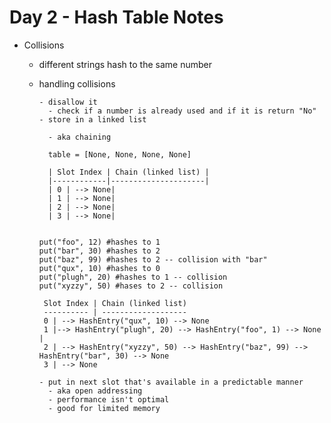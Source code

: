 # Day 2 - Hash Table Notes

- Collisions

  - different strings hash to the same number
  - handling collisions

        - disallow it
          - check if a number is already used and if it is return "No"
        - store in a linked list

          - aka chaining

          table = [None, None, None, None]

          | Slot Index | Chain (linked list) |
          |------------|---------------------|
          | 0 | --> None|
          | 1 | --> None|
          | 2 | --> None|
          | 3 | --> None|


        put("foo", 12) #hashes to 1
        put("bar", 30) #hashes to 2
        put("baz", 99) #hashes to 2 -- collision with "bar"
        put("qux", 10) #hashes to 0
        put("plugh", 20) #hashes to 1 -- collision
        put("xyzzy", 50) #hases to 2 -- collision

         Slot Index | Chain (linked list)
         ---------- | -------------------
         0 | --> HashEntry("qux", 10) --> None
         1 |--> HashEntry("plugh", 20) --> HashEntry("foo", 1) --> None |
         2 | --> HashEntry("xyzzy", 50) --> HashEntry("baz", 99) --> HashEntry("bar", 30) --> None
         3 | --> None

        - put in next slot that's available in a predictable manner
          - aka open addressing
          - performance isn't optimal
          - good for limited memory

